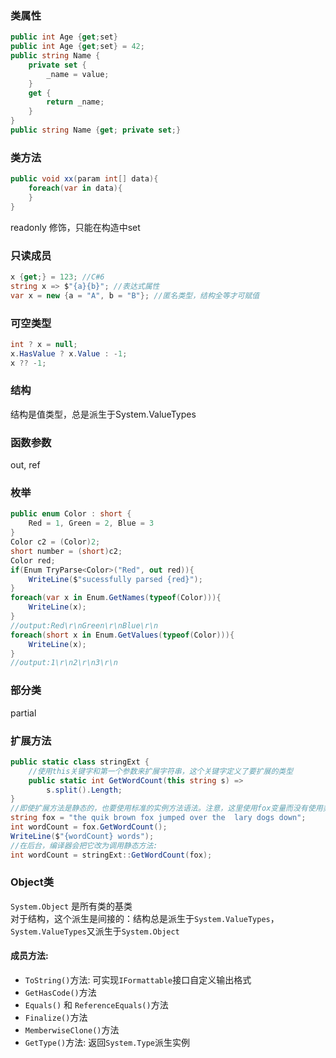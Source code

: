 ### 类属性 ###
```cs
public int Age {get;set}
public int Age {get;set} = 42;
public string Name {
    private set {
        _name = value;
    }
    get {
        return _name;
    }
}
public string Name {get; private set;}
```
### 类方法 ###
```cs
public void xx(param int[] data){
    foreach(var in data){
    }
}
```
readonly 修饰，只能在构造中set  
### 只读成员 ###
```cs
x {get;} = 123; //C#6
string x => $"{a}{b}"; //表达式属性
var x = new {a = "A", b = "B"}; //匿名类型，结构全等才可赋值
```
### 可空类型 ###
```cs
int ? x = null;
x.HasValue ? x.Value : -1;
x ?? -1;
```
### 结构 ###
结构是值类型，总是派生于System.ValueTypes  

### 函数参数 ###
out, ref  

### 枚举 ###
```cs
public enum Color : short {
    Red = 1, Green = 2, Blue = 3
}
Color c2 = (Color)2;
short number = (short)c2;
Color red;
if(Enum TryParse<Color>("Red", out red)){
    WriteLine($"sucessfully parsed {red}");
}
foreach(var x in Enum.GetNames(typeof(Color))){
    WriteLine(x);
}
//output:Red\r\nGreen\r\nBlue\r\n
foreach(short x in Enum.GetValues(typeof(Color))){
    WriteLine(x);
}
//output:1\r\n2\r\n3\r\n
```
### 部分类 ###
partial  

### 扩展方法 ###
```cs
public static class stringExt {
    //使用this关键字和第一个参数来扩展字符串，这个关键字定义了要扩展的类型
    public static int GetWordCount(this string s) =>
        s.split().Length;
}
//即使扩展方法是静态的，也要使用标准的实例方法语法。注意，这里使用fox变量而没有使用类型名来调用GetWordCount()。
string fox = "the quik brown fox jumped over the  lary dogs down";
int wordCount = fox.GetWordCount();
WriteLine($"{wordCount} words");
//在后台，编译器会把它改为调用静态方法:
int wordCount = stringExt::GetWordCount(fox);
```
### Object类 ###
`System.Object` 是所有类的基类  
对于结构，这个派生是间接的：结构总是派生于`System.ValueTypes`，`System.ValueTypes`又派生于`System.Object`  
#### 成员方法:  
* `ToString()`方法: 可实现`IFormattable`接口自定义输出格式  
* `GetHasCode()`方法  
* `Equals()` 和 `ReferenceEquals()`方法  
* `Finalize()`方法  
* `MemberwiseClone()`方法  
* `GetType()`方法: 返回`System.Type`派生实例  
